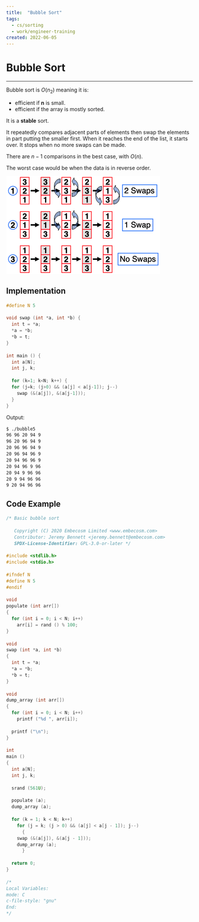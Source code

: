 ```yaml
---
title:  "Bubble Sort"
tags:
  - cs/sorting
  - work/engineer-training
created: 2022-06-05
---
```

# Bubble Sort
---
Bubble sort is $O(n_2)$ meaning it is:
- efficient if **n** is small.
- efficient if the array is mostly sorted.

It is a **stable** sort.

It repeatedly compares adjacent parts of elements then swap the elements in part putting the smaller first. When it reaches the end of the list, it starts over. It stops when no more swaps can be made.

There are $n-1$ comparisons in the best case, with $O(n)$.

The worst case would be when the data is in reverse order.

![500](notes/images/Screenshot%202022-10-24%20at%2017.00.36.png)

## Implementation
```c
#define N 5

void swap (int *a, int *b) {
  int t = *a;
  *a = *b;
  *b = t;
}

int main () {
  int a[N];
  int j, k;

  for (k=1; k<N; k++) {
  for (j=k; (j>0) && (a[j] < a[j-1]); j--)
    swap (&(a[j]), &(a[j-1]));
  }
}
```

Output:
```bash
$ ./bubble5
96 96 20 94 9
96 20 96 94 9
20 96 96 94 9
20 96 94 96 9
20 94 96 96 9
20 94 96 9 96
20 94 9 96 96
20 9 94 96 96
9 20 94 96 96
```

## Code Example
```c
/* Basic bubble sort

   Copyright (C) 2020 Embecosm Limited <www.embecosm.com>
   Contributor: Jeremy Bennett <jeremy.bennett@embecosm.com>
   SPDX-License-Identifier: GPL-3.0-or-later */

#include <stdlib.h>
#include <stdio.h>

#ifndef N
#define N 5
#endif

void
populate (int arr[])
{
  for (int i = 0; i < N; i++)
    arr[i] = rand () % 100;
}

void
swap (int *a, int *b)
{
  int t = *a;
  *a = *b;
  *b = t;
}

void
dump_array (int arr[])
{
  for (int i = 0; i < N; i++)
    printf ("%d ", arr[i]);

  printf ("\n");
}

int
main ()
{
  int a[N];
  int j, k;

  srand (561U);

  populate (a);
  dump_array (a);

  for (k = 1; k < N; k++)
    for (j = k; (j > 0) && (a[j] < a[j - 1]); j--)
      {
	swap (&(a[j]), &(a[j - 1]));
	dump_array (a);
      }

  return 0;
}

/*
Local Variables:
mode: C
c-file-style: "gnu"
End:
*/
```